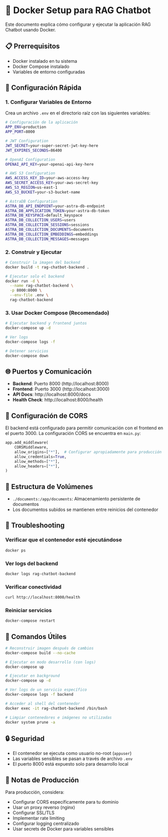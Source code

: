 # 🐳 Docker Setup para RAG Chatbot

Este documento explica cómo configurar y ejecutar la aplicación RAG Chatbot usando Docker.

## 📋 Prerrequisitos

- Docker instalado en tu sistema
- Docker Compose instalado
- Variables de entorno configuradas

## 🚀 Configuración Rápida

### 1. Configurar Variables de Entorno

Crea un archivo `.env` en el directorio raíz con las siguientes variables:

```bash
# Configuración de la aplicación
APP_ENV=production
APP_PORT=8000

# JWT Configuration
JWT_SECRET=your-super-secret-jwt-key-here
JWT_EXPIRES_SECONDS=86400

# OpenAI Configuration
OPENAI_API_KEY=your-openai-api-key-here

# AWS S3 Configuration
AWS_ACCESS_KEY_ID=your-aws-access-key
AWS_SECRET_ACCESS_KEY=your-aws-secret-key
AWS_S3_REGION=us-east-1
AWS_S3_BUCKET=your-s3-bucket-name

# AstraDB Configuration
ASTRA_DB_API_ENDPOINT=your-astra-db-endpoint
ASTRA_DB_APPLICATION_TOKEN=your-astra-db-token
ASTRA_DB_KEYSPACE=default_keyspace
ASTRA_DB_COLLECTION_USERS=users
ASTRA_DB_COLLECTION_SESSIONS=sessions
ASTRA_DB_COLLECTION_DOCUMENTS=documents
ASTRA_DB_COLLECTION_EMBEDDINGS=embeddings
ASTRA_DB_COLLECTION_MESSAGES=messages
```

### 2. Construir y Ejecutar

```bash
# Construir la imagen del backend
docker build -t rag-chatbot-backend .

# Ejecutar solo el backend
docker run -d \
  --name rag-chatbot-backend \
  -p 8000:8000 \
  --env-file .env \
  rag-chatbot-backend
```

### 3. Usar Docker Compose (Recomendado)

```bash
# Ejecutar backend y frontend juntos
docker-compose up -d

# Ver logs
docker-compose logs -f

# Detener servicios
docker-compose down
```

## 🌐 Puertos y Comunicación

- **Backend**: Puerto 8000 (http://localhost:8000)
- **Frontend**: Puerto 3000 (http://localhost:3000)
- **API Docs**: http://localhost:8000/docs
- **Health Check**: http://localhost:8000/health

## 🔧 Configuración de CORS

El backend está configurado para permitir comunicación con el frontend en el puerto 3000. La configuración CORS se encuentra en `main.py`:

```python
app.add_middleware(
    CORSMiddleware,
    allow_origins=["*"],  # Configurar apropiadamente para producción
    allow_credentials=True,
    allow_methods=["*"],
    allow_headers=["*"],
)
```

## 📁 Estructura de Volúmenes

- `./documents:/app/documents`: Almacenamiento persistente de documentos
- Los documentos subidos se mantienen entre reinicios del contenedor

## 🐛 Troubleshooting

### Verificar que el contenedor esté ejecutándose
```bash
docker ps
```

### Ver logs del backend
```bash
docker logs rag-chatbot-backend
```

### Verificar conectividad
```bash
curl http://localhost:8000/health
```

### Reiniciar servicios
```bash
docker-compose restart
```

## 🚀 Comandos Útiles

```bash
# Reconstruir imagen después de cambios
docker-compose build --no-cache

# Ejecutar en modo desarrollo (con logs)
docker-compose up

# Ejecutar en background
docker-compose up -d

# Ver logs de un servicio específico
docker-compose logs -f backend

# Acceder al shell del contenedor
docker exec -it rag-chatbot-backend /bin/bash

# Limpiar contenedores e imágenes no utilizadas
docker system prune -a
```

## 🔒 Seguridad

- El contenedor se ejecuta como usuario no-root (`appuser`)
- Las variables sensibles se pasan a través de archivo `.env`
- El puerto 8000 está expuesto solo para desarrollo local

## 📝 Notas de Producción

Para producción, considera:
- Configurar CORS específicamente para tu dominio
- Usar un proxy reverso (nginx)
- Configurar SSL/TLS
- Implementar rate limiting
- Configurar logging centralizado
- Usar secrets de Docker para variables sensibles
